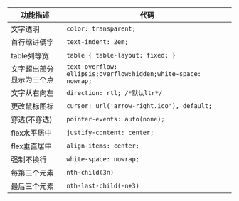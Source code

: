 |功能描述|代码|
|--|--|
|文字透明|`color: transparent;`|
|首行缩进俩字|`text-indent: 2em;`|
|table列等宽|`table { table-layout: fixed; }`|
|文字超出部分显示为三个点|```text-overflow: ellipsis;overflow:hidden;white-space: nowrap;```|
|文字从右向左|`direction: rtl; /*默认ltr*/`|
|更改鼠标图标|`cursor: url('arrow-right.ico'), default;`|
|穿透(不穿透)|`pointer-events: auto(none);`|
|flex水平居中|`justify-content: center;`|
|flex垂直居中|`align-items: center;`|
|强制不换行|`white-space: nowrap;`|
|每第三个元素|`nth-child(3n)`|
|最后三个元素|`nth-last-child(-n+3)`|
